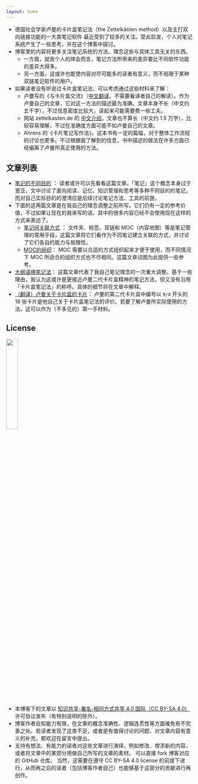 ```yaml
---
layout: home
---
```


* 德国社会学家卢曼的卡片盒笔记法（the Zettelkästen method）以及主打双向链接功能的一大类笔记软件 最近受到了较多的关注。受此启发，个人对笔记系统产生了一些思考，并在这个博客中探讨。
* 博客里的内容将更多关注笔记系统的方法、理念这些与具体工具无关的东西。
	* 一方面，就我个人的体会而言，笔记方法所带来的差异要比不同软件功能的差异大得多。
	* 另一方面，这或许也能使内容对尽可能多的读者有意义，而不局限于某种双链笔记软件的用户。
* 如果读者没有听说过卡片盒笔记法，可以考虑通过这些材料来了解：
	* 卢曼写的《与卡片盒交流》（[中文翻译](https://mp.weixin.qq.com/s/_aPS2ol1DxiCFX-xfl-8yg)，不需要看译者自己的解读）。作为卢曼自己的文章，它对这一方法的描述最为准确。文章本身不长（中文约五千字），不过信息密度比较大，读起来可能需要费一些工夫。
	* 网站 zettelkasten.de 的 [中文介绍](https://zettelkasten.de/introduction/zh/)。文章也不算长（中文约 1.5 万字），比较容易理解，不过在准确度方面可能不如卢曼自己的文章。
	* Ahrens 的《卡片笔记写作法》。这本书有一定的篇幅，对于整体工作流程的讨论也更多。不过根据我了解到的信息，书中描述的做法在许多方面已经偏离了卢曼所真正使用的方法。
<!-- * 双链笔记的理念近年来颇受关注。我结合自己的使用经验，对基于双链的笔记系统产生了自己的理解和思考，并在这个博客中展示。 -->
<!-- 	* 为使内容对尽可能多的人有意义，而不局限于某种双链笔记软件的用户，这些内容会更多关注与工具无关的东西。 -->
<!-- 	* 从目前的内容来看，这个博客有点像是一个“笔记系统维护手册”。读者只查看自己感兴趣的部分即可。 -->
<!-- 	* 各文章的内容可能会不定期更新，就像常青笔记一样。 -->

## 文章列表
* [笔记的不同目的](contents/笔记的不同目的/) ：
	读者或许可以先看看这篇文章。「笔记」这个概念本身过于宽泛，文中讨论了面向阅读、记忆、知识管理和思考等多种不同目的的笔记，而对自己实际目的的澄清应是后续讨论笔记方法、工具的前提。
* 下面的这两篇文章是在我自己的理念调整之前所写。它们仍有一定的参考价值，不过如果让现在的我来写的话，其中的很多内容已经不会使用现在这样的方式来表述了。
	* [笔记间关联方式](contents/笔记间关联方式/) ：
		文件夹、标签、双链和 MOC（内容地图）等是笔记管理的常用手段，这篇文章将它们看作为不同笔记建立关联的方式，并讨论了它们各自的能力与局限性。
	* [MOC的组织](contents/MOC的组织/)：
		MOC 需要以合适的方式组织起来才便于使用，而不同情况下 MOC 所适合的组织方式也不尽相同。这篇文章试图为此提供一些参考。
* [大纲语境笔记法](contents/大纲语境笔记法/)：
	这篇文章代表了我自己笔记理念的一次重大调整。基于一些理由，我认为这或许是更接近卢曼二代卡片盒精神的笔记方法，但又没有沿用「卡片盒笔记法」的称呼。具体的细节将在文章中解释。
* [（翻译）卢曼关于卡片盒的卡片](contents/（翻译）卢曼关于卡片盒的卡片/)：
	卢曼的第二代卡片盒中编号以 `9/8` 开头的 18 张卡片是他自己关于卡片盒笔记法的评价。若要了解卢曼所实际使用的方法，这可以作为（不多见的）第一手材料。

## License
<!-- ![CC BY-SA 4.0](https://mirrors.creativecommons.org/presskit/buttons/88x31/png/by-sa.png) -->
<img src="https://mirrors.creativecommons.org/presskit/buttons/88x31/png/by-sa.png" width = 25% />

* 本博客下的文章以 [知识共享-署名-相同方式共享 4.0 国际（CC BY-SA 4.0）](https://creativecommons.org/licenses/by-sa/4.0/deed.zh)许可协议发布（有特别说明的除外）。
* 博客作者自知能力有限，在文章的概念准确性、逻辑连贯性等方面难免有不完善之处。若读者发现了这类不足，或者是有值得讨论的问题、对文章内容有意义的补充，都欢迎在留言中提出。
* 支持有想法、有能力的读者对这些文章进行演绎，例如修改、增添新的内容，或者将文章中的某部分用做自己所写的文章的素材。
	可以直接 fork 博客对应的 GitHub 仓库。
	当然，这需要在遵守 CC BY-SA 4.0 license 的前提下进行，从而再之后的读者（包括博客作者自己）也能够基于这部分的贡献进行再创作。

